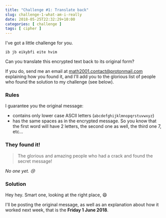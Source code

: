 ```yaml
---
title: "Challenge #1: Translate back"
slug: challenge-1-what-am-i-really
date: 2018-05-25T22:32:29+10:00
categories: [ challenge ]
tags: [ cipher ]
---
```


I've got a little challenge for you.

    ib jb eikybfi eite hvim

Can you translate this encrypted text back to its original form?

If you do, send me an email at
[math2001.contact@protonmail.com](mailto:math2001.contact@protonmail.com)
explaining how you found it, and I'll add you to the glorious list of people who
found the solution to my challenge (see below).

### Rules

I guarantee you the original message:

- contains only lower case ASCII letters (`abcdefghijklmnopqrstuvwxyz`)
- has the same spaces as in the encrypted message. So you know that the first
    word will have 2 letters, the second one as well, the third one 7, etc...

### They found it!

> The glorious and amazing people who had a crack and found the secret message!

*No one yet. :cry:*

### Solution

Hey hey. Smart one, looking at the right place, :smile:

I'll be posting the original message, as well as an explanation about how it
worked next week, that is the **Friday 1 June 2018**.
